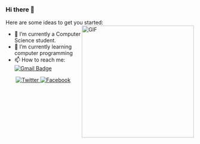 ### Hi there 👋

<!--
**lanceranara13/lanceranara13** is a ✨ _special_ ✨ repository because its `README.md` (this file) appears on your GitHub profile.
-->
Here are some ideas to get you started:
<img align="right" alt="GIF" height="300px" src="https://media.giphy.com/media/du3J3cXyzhj75IOgvA/giphy.gif" />
- 🔭 I’m currently a Computer Science student.
- 🌱 I’m currently learning computer programming
- 📫 How to reach me:
[![Gmail Badge](https://img.shields.io/badge/-lance-c14438?style=social&logo=Gmail&logoColor=red&link=mailto:ranaralance13@gmail.com)](mailto:ranaralance13@gmail.com) 
<!--
![image](https://github.com/saadeghi/saadeghi/blob/master/dino.gif)
-->
<p></p>
<p></p>
<p></p>
<p align="center">
  <a href="https://twitter.com/lanceranara13" target="_blank">
    <img src="https://img.shields.io/badge/twitter-%231DA1F2.svg?&style=for-the-badge&logo=twitter&logoColor=white&color=071A2C" alt="Twitter"/>
  </a>
  <a href="https://www.facebook.com/lanceranara13/" target="_blank">
    <img src="https://img.shields.io/badge/facebook-%231877F2.svg?&style=for-the-badge&logo=facebook&logoColor=white&color=071A2C" alt="Facebook"/>
  </a>
</p>
